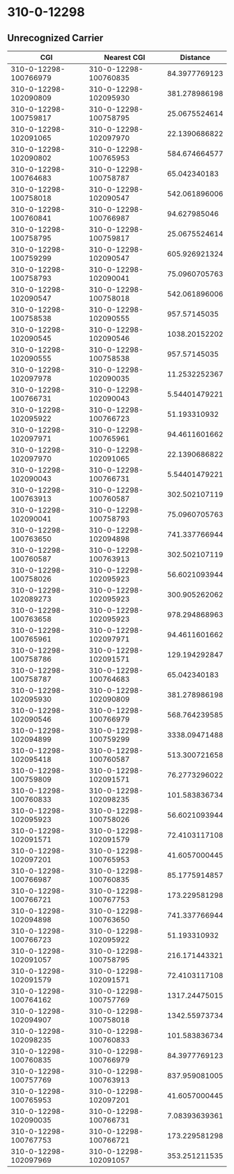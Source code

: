 # 310-0-12298
## Unrecognized Carrier


| CGI | Nearest CGI | Distance |
|-----|-------------|----------|
| 310-0-12298-100766979 | 310-0-12298-100760835 | 84.3977769123 |
| 310-0-12298-102090809 | 310-0-12298-102095930 | 381.278986198 |
| 310-0-12298-100759817 | 310-0-12298-100758795 | 25.0675524614 |
| 310-0-12298-102091065 | 310-0-12298-102097970 | 22.1390686822 |
| 310-0-12298-102090802 | 310-0-12298-100765953 | 584.674664577 |
| 310-0-12298-100764683 | 310-0-12298-100758787 | 65.042340183 |
| 310-0-12298-100758018 | 310-0-12298-102090547 | 542.061896006 |
| 310-0-12298-100760841 | 310-0-12298-100766987 | 94.627985046 |
| 310-0-12298-100758795 | 310-0-12298-100759817 | 25.0675524614 |
| 310-0-12298-100759299 | 310-0-12298-102090547 | 605.926921324 |
| 310-0-12298-100758793 | 310-0-12298-102090041 | 75.0960705763 |
| 310-0-12298-102090547 | 310-0-12298-100758018 | 542.061896006 |
| 310-0-12298-100758538 | 310-0-12298-102090555 | 957.57145035 |
| 310-0-12298-102090545 | 310-0-12298-102090546 | 1038.20152202 |
| 310-0-12298-102090555 | 310-0-12298-100758538 | 957.57145035 |
| 310-0-12298-102097978 | 310-0-12298-102090035 | 11.2532252367 |
| 310-0-12298-100766731 | 310-0-12298-102090043 | 5.54401479221 |
| 310-0-12298-102095922 | 310-0-12298-100766723 | 51.193310932 |
| 310-0-12298-102097971 | 310-0-12298-100765961 | 94.4611601662 |
| 310-0-12298-102097970 | 310-0-12298-102091065 | 22.1390686822 |
| 310-0-12298-102090043 | 310-0-12298-100766731 | 5.54401479221 |
| 310-0-12298-100763913 | 310-0-12298-100760587 | 302.502107119 |
| 310-0-12298-102090041 | 310-0-12298-100758793 | 75.0960705763 |
| 310-0-12298-100763650 | 310-0-12298-102094898 | 741.337766944 |
| 310-0-12298-100760587 | 310-0-12298-100763913 | 302.502107119 |
| 310-0-12298-100758026 | 310-0-12298-102095923 | 56.6021093944 |
| 310-0-12298-102089273 | 310-0-12298-102095923 | 300.905262062 |
| 310-0-12298-100763658 | 310-0-12298-102095923 | 978.294868963 |
| 310-0-12298-100765961 | 310-0-12298-102097971 | 94.4611601662 |
| 310-0-12298-100758786 | 310-0-12298-102091571 | 129.194292847 |
| 310-0-12298-100758787 | 310-0-12298-100764683 | 65.042340183 |
| 310-0-12298-102095930 | 310-0-12298-102090809 | 381.278986198 |
| 310-0-12298-102090546 | 310-0-12298-100766979 | 568.764239585 |
| 310-0-12298-102094899 | 310-0-12298-100759299 | 3338.09471488 |
| 310-0-12298-102095418 | 310-0-12298-100760587 | 513.300721658 |
| 310-0-12298-100759809 | 310-0-12298-102091571 | 76.2773296022 |
| 310-0-12298-100760833 | 310-0-12298-102098235 | 101.583836734 |
| 310-0-12298-102095923 | 310-0-12298-100758026 | 56.6021093944 |
| 310-0-12298-102091571 | 310-0-12298-102091579 | 72.4103117108 |
| 310-0-12298-102097201 | 310-0-12298-100765953 | 41.6057000445 |
| 310-0-12298-100766987 | 310-0-12298-100760835 | 85.1775914857 |
| 310-0-12298-100766721 | 310-0-12298-100767753 | 173.229581298 |
| 310-0-12298-102094898 | 310-0-12298-100763650 | 741.337766944 |
| 310-0-12298-100766723 | 310-0-12298-102095922 | 51.193310932 |
| 310-0-12298-102091057 | 310-0-12298-100758795 | 216.171443321 |
| 310-0-12298-102091579 | 310-0-12298-102091571 | 72.4103117108 |
| 310-0-12298-100764162 | 310-0-12298-100757769 | 1317.24475015 |
| 310-0-12298-102094907 | 310-0-12298-100758018 | 1342.55973734 |
| 310-0-12298-102098235 | 310-0-12298-100760833 | 101.583836734 |
| 310-0-12298-100760835 | 310-0-12298-100766979 | 84.3977769123 |
| 310-0-12298-100757769 | 310-0-12298-100763913 | 837.959081005 |
| 310-0-12298-100765953 | 310-0-12298-102097201 | 41.6057000445 |
| 310-0-12298-102090035 | 310-0-12298-100766731 | 7.08393639361 |
| 310-0-12298-100767753 | 310-0-12298-100766721 | 173.229581298 |
| 310-0-12298-102097969 | 310-0-12298-102091057 | 353.251211535 |
